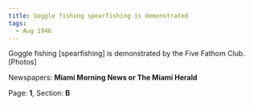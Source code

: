 ```yaml
---  
title: Goggle fishing spearfishing is demonstrated  
tags:  
  - Aug 1946  
---  
```

  
Goggle fishing [spearfishing] is demonstrated by the Five Fathom Club. [Photos]  
  
Newspapers: **Miami Morning News or The Miami Herald**  
  
Page: **1**, Section: **B** 

